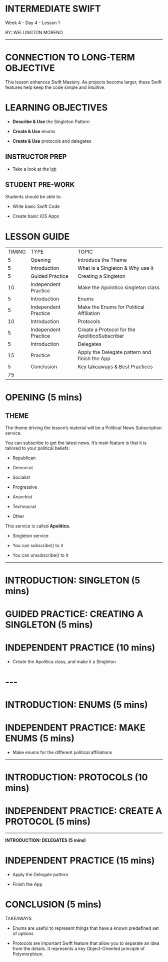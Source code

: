 # INTERMEDIATE SWIFT

Week 4 - Day 4 - Lesson 1

BY: WELLINGTON MORENO

---


# CONNECTION TO LONG-TERM OBJECTIVE

This lesson enhances Swift Mastery. As projects become larger, these Swift features help keep the code simple and intuitive.

# LEARNING OBJECTIVES

* **Describe & Use** the Singleton Pattern

* **Create & Use** enums

* **Create & Use** protocols and delegates

## INSTRUCTOR PREP

* Take a look at the [lab](https://github.com/ga-iosi-la/iOSI-course-materials-LA/tree/master/curriculum/04-schedule-and-supplies/week-04/baseline-materials/intermediate-swift-lab)

## STUDENT PRE-WORK

Students should be able to:

* Write basic Swift Code

* Create basic iOS Apps

# LESSON GUIDE

<table>
  <tr>
    <td>TIMING</td>
    <td>TYPE</td>
    <td>TOPIC</td>
  </tr>
  <tr>
    <td>5</td>
    <td>Opening</td>
    <td>Introduce the Theme</td>
  </tr>
  <tr>
    <td>5</td>
    <td>Introduction</td>
    <td>What is a Singleton & Why use it</td>
  </tr>
  <tr>
    <td>5</td>
    <td>Guided Practice</td>
    <td>Creating a Singleton</td>
  </tr>
  <tr>
    <td>10</td>
    <td>Independent Practice</td>
    <td>Make the Apolotico singleton class</td>
  </tr>
  <tr>
    <td>5</td>
    <td>Introduction</td>
    <td>Enums</td>
  </tr>
  <tr>
    <td>5</td>
    <td>Independent Practice</td>
    <td>Make the Enums for Political Affiliation</td>
  </tr>
  <tr>
    <td>10</td>
    <td>Introduction</td>
    <td>Protocols</td>
  </tr>
  <tr>
    <td>5</td>
    <td>Independent Practice</td>
    <td>Create a Protocol for the ApoliticoSubscriber</td>
  </tr>
  <tr>
    <td>5</td>
    <td>Introduction</td>
    <td>Delegates</td>
  </tr>
  <tr>
    <td>15</td>
    <td>Practice</td>
    <td>Apply the Delegate pattern and finish the App</td>
  </tr>
  <tr>
    <td>5</td>
    <td>Conclusion</td>
    <td>Key takeaways & Best Practices</td>
  </tr>
  <tr>
    <td>75</td>
    <td></td>
    <td></td>
  </tr>
</table>


# OPENING (5 mins)

## THEME

The theme driving the lesson’s material will be a Political News Subscription service.

You can subscribe to get the latest news. It’s main feature is that it is tailored to your political beliefs:

* Republican

* Democrat

* Socialist

* Progressive

* Anarchist

* Technocrat

* Other

This service is called **Apolitica**. 

* Singleton service

* You can subscribe() to it

* You can unsubscribe() to it

---


# INTRODUCTION: SINGLETON (5 mins)

# GUIDED PRACTICE: CREATING A SINGLETON (5 mins)

# INDEPENDENT PRACTICE (10 mins)

* Create the Apolitica class, and make it a Singleton

# ---


# INTRODUCTION: ENUMS (5 mins)

# INDEPENDENT PRACTICE: MAKE ENUMS (5 mins)

* Make enums for the different  political affiliations

---


# INTRODUCTION: PROTOCOLS (10 mins)

# INDEPENDENT PRACTICE: CREATE A PROTOCOL (5 mins)

---


**INTRODUCTION: DELEGATES (5 mins)**

# INDEPENDENT PRACTICE (15 mins)

* Apply the Delegate pattern

* Finish the App

# CONCLUSION (5 mins)

TAKEAWAYS

* Enums are useful to represent things that have a known predefined set of options

* Protocols are important Swift feature that allow you to separate an idea from the details. It represents a key Object-Oriented principle of Polymorphism.

